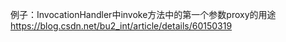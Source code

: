 例子：InvocationHandler中invoke方法中的第一个参数proxy的用途  
https://blog.csdn.net/bu2_int/article/details/60150319